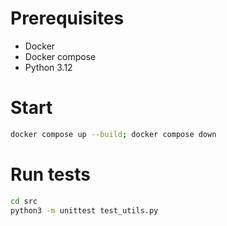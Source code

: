 # Prerequisites

- Docker
- Docker compose
- Python 3.12

# Start

```bash
docker compose up --build; docker compose down
```

# Run tests
```bash
cd src
python3 -m unittest test_utils.py
```